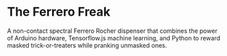 # The Ferrero Freak
A non-contact spectral Ferrero Rocher dispenser that combines the power of Arduino hardware, Tensorflow.js machine learning, and Python to reward masked trick-or-treaters while pranking unmasked ones.
